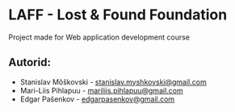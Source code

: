 # LAFF - Lost & Found Foundation
 Project made for Web application development course

## Autorid: 
- Stanislav Mõškovski - stanislav.myshkovski@gmail.com
- Mari-Liis Pihlapuu - mariliis.pihlapuu@gmail.com
- Edgar Pašenkov - edgarpasenkov@gmail.com
